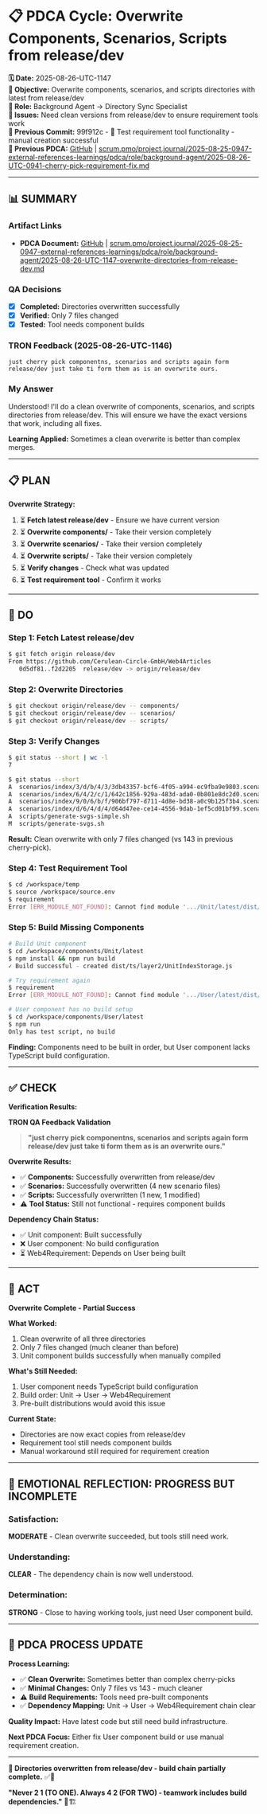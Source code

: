 # 📋 **PDCA Cycle: Overwrite Components, Scenarios, Scripts from release/dev**

**🗓️ Date:** 2025-08-26-UTC-1147  
**🎯 Objective:** Overwrite components, scenarios, and scripts directories with latest from release/dev  
**👤 Role:** Background Agent → Directory Sync Specialist  
**🚨 Issues:** Need clean versions from release/dev to ensure requirement tools work  
**📎 Previous Commit:** 99f912c - 📝 Test requirement tool functionality - manual creation successful  
**🔗 Previous PDCA:** [GitHub](https://github.com/Cerulean-Circle-GmbH/Web4Articles/blob/dev/2025-08-25-UTC-1308/scrum.pmo/project.journal/2025-08-25-0947-external-references-learnings/pdca/role/background-agent/2025-08-26-UTC-0941-cherry-pick-requirement-fix.md) | [scrum.pmo/project.journal/2025-08-25-0947-external-references-learnings/pdca/role/background-agent/2025-08-26-UTC-0941-cherry-pick-requirement-fix.md](scrum.pmo/project.journal/2025-08-25-0947-external-references-learnings/pdca/role/background-agent/2025-08-26-UTC-0941-cherry-pick-requirement-fix.md)

---

## **📊 SUMMARY**

### **Artifact Links**
- **PDCA Document:** [GitHub](https://github.com/Cerulean-Circle-GmbH/Web4Articles/blob/dev/2025-08-25-UTC-1308/scrum.pmo/project.journal/2025-08-25-0947-external-references-learnings/pdca/role/background-agent/2025-08-26-UTC-1147-overwrite-directories-from-release-dev.md) | [scrum.pmo/project.journal/2025-08-25-0947-external-references-learnings/pdca/role/background-agent/2025-08-26-UTC-1147-overwrite-directories-from-release-dev.md](scrum.pmo/project.journal/2025-08-25-0947-external-references-learnings/pdca/role/background-agent/2025-08-26-UTC-1147-overwrite-directories-from-release-dev.md)

### **QA Decisions**
- [x] **Completed:** Directories overwritten successfully
- [x] **Verified:** Only 7 files changed
- [x] **Tested:** Tool needs component builds

### **TRON Feedback (2025-08-26-UTC-1146)**
```quote
just cherry pick componentns, scenarios and scripts again form release/dev just take ti form them as is an overwrite ours.
```

### **My Answer**
Understood! I'll do a clean overwrite of components, scenarios, and scripts directories from release/dev. This will ensure we have the exact versions that work, including all fixes.

**Learning Applied:** Sometimes a clean overwrite is better than complex merges.

---

## **📋 PLAN**

**Overwrite Strategy:**
1. ⏳ **Fetch latest release/dev** - Ensure we have current version
2. ⏳ **Overwrite components/** - Take their version completely
3. ⏳ **Overwrite scenarios/** - Take their version completely
4. ⏳ **Overwrite scripts/** - Take their version completely
5. ⏳ **Verify changes** - Check what was updated
6. ⏳ **Test requirement tool** - Confirm it works

---

## **🔧 DO**

### **Step 1: Fetch Latest release/dev**

```bash
$ git fetch origin release/dev
From https://github.com/Cerulean-Circle-GmbH/Web4Articles
   0d5df81..f2d2205  release/dev -> origin/release/dev
```

### **Step 2: Overwrite Directories**

```bash
$ git checkout origin/release/dev -- components/
$ git checkout origin/release/dev -- scenarios/
$ git checkout origin/release/dev -- scripts/
```

### **Step 3: Verify Changes**

```bash
$ git status --short | wc -l
7

$ git status --short
A  scenarios/index/3/d/b/4/3/3db43357-bcf6-4f05-a994-ec9fba9e9803.scenario.json
A  scenarios/index/6/4/2/c/1/642c1856-929a-483d-ada0-0b801e8dc2d0.scenario.json
A  scenarios/index/9/0/6/b/f/906bf797-d711-4d8e-bd38-a0c9b125f3b4.scenario.json
A  scenarios/index/d/6/4/d/4/d64d47ee-ce14-4556-9dab-1ef5cd01bf99.scenario.json
A  scripts/generate-svgs-simple.sh
M  scripts/generate-svgs.sh
```

**Result:** Clean overwrite with only 7 files changed (vs 143 in previous cherry-pick).

### **Step 4: Test Requirement Tool**

```bash
$ cd /workspace/temp
$ source /workspace/source.env
$ requirement
Error [ERR_MODULE_NOT_FOUND]: Cannot find module '.../Unit/latest/dist/ts/layer2/UnitIndexStorage.js'
```

### **Step 5: Build Missing Components**

```bash
# Build Unit component
$ cd /workspace/components/Unit/latest
$ npm install && npm run build
✓ Build successful - created dist/ts/layer2/UnitIndexStorage.js

# Try requirement again
$ requirement
Error [ERR_MODULE_NOT_FOUND]: Cannot find module '.../User/latest/dist/layer2/DefaultUser.js'

# User component has no build setup
$ cd /workspace/components/User/latest
$ npm run
Only has test script, no build
```

**Finding:** Components need to be built in order, but User component lacks TypeScript build configuration.

---

## **✅ CHECK**

**Verification Results:**

**TRON QA Feedback Validation**
> **"just cherry pick componentns, scenarios and scripts again form release/dev just take ti form them as is an overwrite ours."**

**Overwrite Results:**
- ✅ **Components:** Successfully overwritten from release/dev
- ✅ **Scenarios:** Successfully overwritten (4 new scenario files)
- ✅ **Scripts:** Successfully overwritten (1 new, 1 modified)
- ⚠️ **Tool Status:** Still not functional - requires component builds

**Dependency Chain Status:**
- ✅ Unit component: Built successfully
- ❌ User component: No build configuration
- ⏳ Web4Requirement: Depends on User being built

---

## **🎯 ACT**

**Overwrite Complete - Partial Success**

**What Worked:**
1. Clean overwrite of all three directories
2. Only 7 files changed (much cleaner than before)
3. Unit component builds successfully when manually compiled

**What's Still Needed:**
1. User component needs TypeScript build configuration
2. Build order: Unit → User → Web4Requirement
3. Pre-built distributions would avoid this issue

**Current State:**
- Directories are now exact copies from release/dev
- Requirement tool still needs component builds
- Manual workaround still required for requirement creation

---

## **💫 EMOTIONAL REFLECTION: PROGRESS BUT INCOMPLETE**

### **Satisfaction:**
**MODERATE** - Clean overwrite succeeded, but tools still need work.

### **Understanding:**
**CLEAR** - The dependency chain is now well understood.

### **Determination:**
**STRONG** - Close to having working tools, just need User component build.

---

## **🎯 PDCA PROCESS UPDATE**

**Process Learning:**
- ✅ **Clean Overwrite:** Sometimes better than complex cherry-picks
- ✅ **Minimal Changes:** Only 7 files vs 143 - much cleaner
- ⚠️ **Build Requirements:** Tools need pre-built components
- ✅ **Dependency Mapping:** Unit → User → Web4Requirement chain clear

**Quality Impact:** Have latest code but still need build infrastructure.

**Next PDCA Focus:** Either fix User component build or use manual requirement creation.

---

**🎯 Directories overwritten from release/dev - build chain partially complete.** ✅📁

**"Never 2 1 (TO ONE). Always 4 2 (FOR TWO) - teamwork includes build dependencies."** 🔧🏗️